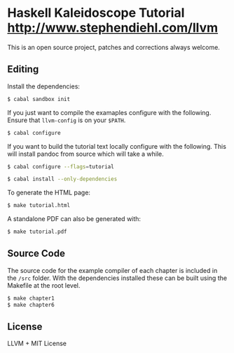 Haskell Kaleidoscope Tutorial http://www.stephendiehl.com/llvm
===============================================================

This is an open source project, patches and corrections always welcome.

Editing
-------

Install the dependencies:

```bash
$ cabal sandbox init
```

If you just want to compile the examaples configure with the following. Ensure that ``llvm-config`` is on your
``$PATH``.

```bash
$ cabal configure
```

If you want to build the tutorial text locally configure with the following. This will install pandoc from
source which will take a while.

```bash
$ cabal configure --flags=tutorial
```

```bash
$ cabal install --only-dependencies
```

To generate the HTML page:

```bash
$ make tutorial.html
```

A standalone PDF can also be generated with:

```bash
$ make tutorial.pdf
```

Source Code
-----------

The source code for the example compiler of each chapter is included in
the ``/src`` folder. With the dependencies installed these can be built
using the Makefile at the root level.

```bash
$ make chapter1
$ make chapter6
```

License
-------

LLVM + MIT License
